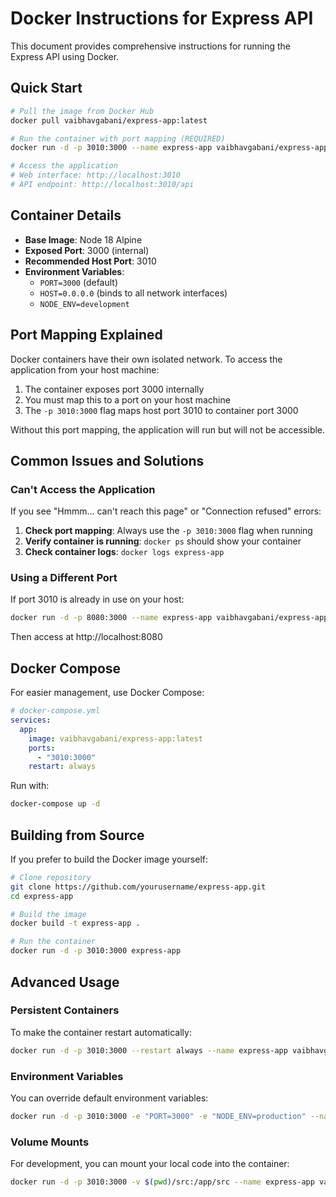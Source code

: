 # Docker Instructions for Express API

This document provides comprehensive instructions for running the Express API using Docker.

## Quick Start

```bash
# Pull the image from Docker Hub
docker pull vaibhavgabani/express-app:latest

# Run the container with port mapping (REQUIRED)
docker run -d -p 3010:3000 --name express-app vaibhavgabani/express-app:latest

# Access the application
# Web interface: http://localhost:3010
# API endpoint: http://localhost:3010/api
```

## Container Details

- **Base Image**: Node 18 Alpine
- **Exposed Port**: 3000 (internal)
- **Recommended Host Port**: 3010
- **Environment Variables**: 
  - `PORT=3000` (default)
  - `HOST=0.0.0.0` (binds to all network interfaces)
  - `NODE_ENV=development`

## Port Mapping Explained

Docker containers have their own isolated network. To access the application from your host machine:

1. The container exposes port 3000 internally
2. You must map this to a port on your host machine
3. The `-p 3010:3000` flag maps host port 3010 to container port 3000

Without this port mapping, the application will run but will not be accessible.

## Common Issues and Solutions

### Can't Access the Application

If you see "Hmmm… can't reach this page" or "Connection refused" errors:

1. **Check port mapping**: Always use the `-p 3010:3000` flag when running
2. **Verify container is running**: `docker ps` should show your container
3. **Check container logs**: `docker logs express-app`

### Using a Different Port

If port 3010 is already in use on your host:

```bash
docker run -d -p 8080:3000 --name express-app vaibhavgabani/express-app:latest
```
Then access at http://localhost:8080

## Docker Compose

For easier management, use Docker Compose:

```yaml
# docker-compose.yml
services:
  app:
    image: vaibhavgabani/express-app:latest
    ports:
      - "3010:3000"
    restart: always
```

Run with:
```bash
docker-compose up -d
```

## Building from Source

If you prefer to build the Docker image yourself:

```bash
# Clone repository
git clone https://github.com/yourusername/express-app.git
cd express-app

# Build the image
docker build -t express-app .

# Run the container
docker run -d -p 3010:3000 express-app
```

## Advanced Usage

### Persistent Containers

To make the container restart automatically:

```bash
docker run -d -p 3010:3000 --restart always --name express-app vaibhavgabani/express-app:latest
```

### Environment Variables

You can override default environment variables:

```bash
docker run -d -p 3010:3000 -e "PORT=3000" -e "NODE_ENV=production" --name express-app vaibhavgabani/express-app:latest
```

### Volume Mounts

For development, you can mount your local code into the container:

```bash
docker run -d -p 3010:3000 -v $(pwd)/src:/app/src --name express-app vaibhavgabani/express-app:latest
```
